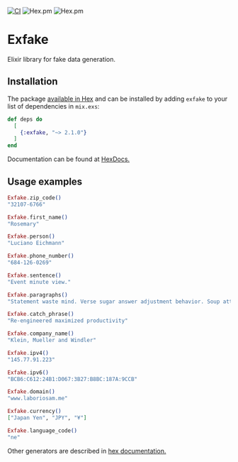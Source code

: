 [![CI](https://github.com/solar05/exfake/actions/workflows/elixir.yml/badge.svg)](https://github.com/solar05/exfake/actions/workflows/elixir.yml)
![Hex.pm](https://img.shields.io/hexpm/v/exfake)
![Hex.pm](https://img.shields.io/hexpm/l/exfake)
# Exfake

Elixir library for fake data generation.

## Installation

The package [available in Hex](https://hex.pm/packages/exfake) and can be installed
by adding `exfake` to your list of dependencies in `mix.exs`:

```elixir
def deps do
  [
    {:exfake, "~> 2.1.0"}
  ]
end
```

Documentation can be found at [HexDocs.](https://hexdocs.pm/exfake/Exfake.html)

## Usage examples

```elixir
Exfake.zip_code()
"32107-6766"

Exfake.first_name()
"Rosemary"

Exfake.person()
"Luciano Eichmann"

Exfake.phone_number()
"684-126-0269"

Exfake.sentence()
"Event minute view."

Exfake.paragraphs()
"Statement waste mind. Verse sugar answer adjustment behavior. Soup attempt."

Exfake.catch_phrase()
"Re-engineered maximized productivity"

Exfake.company_name()
"Klein, Mueller and Windler"

Exfake.ipv4()
"145.77.91.223"

Exfake.ipv6()
"BCB6:C612:24B1:D067:3B27:B8BC:187A:9CCB"

Exfake.domain()
"www.laboriosam.me"

Exfake.currency()
["Japan Yen", "JPY", "¥"]

Exfake.language_code()
"ne"
```

Other generators are described in [hex documentation.](https://hexdocs.pm/exfake/Exfake.html)
